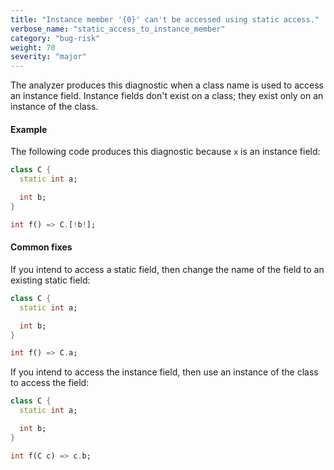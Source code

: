 ```yaml
---
title: "Instance member '{0}' can't be accessed using static access."
verbose_name: "static_access_to_instance_member"
category: "bug-risk"
weight: 70
severity: "major"
---
```

The analyzer produces this diagnostic when a class name is used to access
an instance field. Instance fields don't exist on a class; they exist only
on an instance of the class.

#### Example

The following code produces this diagnostic because `x` is an instance
field:

```dart
class C {
  static int a;

  int b;
}

int f() => C.[!b!];
```

#### Common fixes

If you intend to access a static field, then change the name of the field
to an existing static field:

```dart
class C {
  static int a;

  int b;
}

int f() => C.a;
```

If you intend to access the instance field, then use an instance of the
class to access the field:

```dart
class C {
  static int a;

  int b;
}

int f(C c) => c.b;
```
